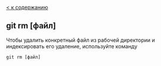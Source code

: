 [< к содержанию](./readme.md)

## **git rm [файл]**

Чтобы удалить конкретный файл из рабочей директории и индексировать его удаление, используйте команду

```
git rm [файл]
```